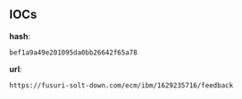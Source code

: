 
## IOCs

__hash__:

```text
bef1a9a49e201095da0bb26642f65a78
```
__url__:

```text
https://fusuri-solt-down.com/ecm/ibm/1629235716/feedback
```